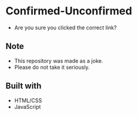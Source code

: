 # Confirmed-Unconfirmed

- Are you sure you clicked the correct link?

## Note

- This repository was made as a joke.
- Please do not take it seriously.

## Built with

- HTML/CSS
- JavaScript